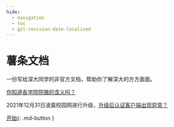 ```yaml
---
hide:  
  - navigation  
  - toc
  - git-revision-date-localized
---
```


# 薯条文档

一份写给深大同学的非官方文档，帮助你了解深大的方方面面。

[你知道各学院院徽的含义吗？](/guidebook/szu_intro/#_2)

2021年12月31日凌晨校园网进行升级，[升级后认证客户端出现异常？](/guidebook/service/szu_network/#_8)

 [开始](guidebook/forFreshman/){:  .md-button }



